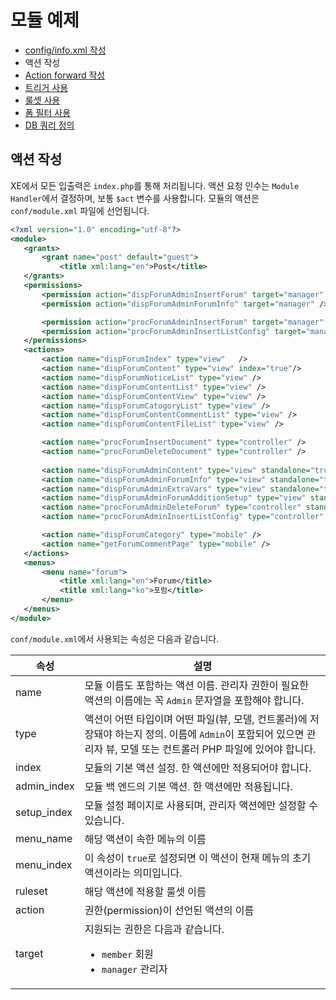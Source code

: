 # 모듈 예제

- [config/info.xml 작성](../01_write_config_info)
- 액션 작성
- [Action forward 작성](../03_write_action_forward)
- [트리거 사용](../04_use_trigger)
- [룰셋 사용](../05_use_ruleset)
- [폼 필터 사용](../06_use_form_filter)
- [DB 쿼리 정의](../07_define_db_query)

## 액션 작성

XE에서 모든 입출력은 `index.php`를 통해 처리됩니다. 액션 요청 인수는 `Module Handler`에서 결정하며, 보통 `$act` 변수를 사용합니다. 모듈의 액션은 `conf/module.xml` 파일에 선언됩니다. 

```xml
<?xml version="1.0" encoding="utf-8"?>
<module>
   <grants>
       <grant name="post" default="guest">
           <title xml:lang="en">Post</title>
   </grants>
   <permissions>
       <permission action="dispForumAdminInsertForum" target="manager" />
       <permission action="dispForumAdminForumInfo" target="manager" />

       <permission action="procForumAdminInsertForum" target="manager" />
       <permission action="procForumAdminInsertListConfig" target="manager" />
   </permissions>
   <actions>
       <action name="dispForumIndex" type="view"   />
       <action name="dispForumContent" type="view" index="true"/>
       <action name="dispForumNoticeList" type="view" />
       <action name="dispForumContentList" type="view" />
       <action name="dispForumContentView" type="view" />
       <action name="dispForumCatogoryList" type="view" />
       <action name="dispForumContentCommentList" type="view" />
       <action name="dispForumContentFileList" type="view" />

       <action name="procForumInsertDocument" type="controller" />
       <action name="procForumDeleteDocument" type="controller" />
       
       <action name="dispForumAdminContent" type="view" standalone="true" admin_index="true" menu_name="forum" menu_index="true" />
       <action name="dispForumAdminForumInfo" type="view" standalone="true" menu_name="forum" />
       <action name="dispForumAdminExtraVars" type="view" standalone="true" menu_name="forum" />
       <action name="dispForumAdminForumAdditionSetup" type="view" standalone="true" menu_name="forum" />
       <action name="procForumAdminDeleteForum" type="controller" standalone="true" menu_name="forum" ruleset="deleteForum" />
       <action name="procForumAdminInsertListConfig" type="controller" standalone="true" menu_name="forum" ruleset="insertListConfig" />

       <action name="dispForumCategory" type="mobile" />
       <action name="getForumCommentPage" type="mobile" />
   </actions>
   <menus>
       <menu name="forum">
           <title xml:lang="en">Forum</title>
           <title xml:lang="ko">포럼</title>
       </menu>
   </menus>
</module>
```

`conf/module.xml`에서 사용되는 속성은 다음과 같습니다.

|속성|설명|
|-|-|
|name|모듈 이름도 포함하는 액션 이름. 관리자 권한이 필요한 액션의 이름에는 꼭 `Admin` 문자열을 포함해야 합니다.|
|type|액션이 어떤 타입이며 어떤 파일(뷰, 모델, 컨트롤러)에 저장돼야 하는지 정의. 이름에 `Admin`이 포함되어 있으면 관리자 뷰, 모델 또는 컨트롤러 PHP 파일에 있어야 합니다.|
|index|모듈의 기본 액션 설정. 한 액션에만 적용되어야 합니다.|
|admin_index|모듈 백 엔드의 기본 액션. 한 액션에만 적용됩니다.|
|setup_index|모듈 설정 페이지로 사용되며, 관리자 액션에만 설정할 수 있습니다.|
|menu_name|해당 액션이 속한 메뉴의 이름|
|menu_index|이 속성이 `true`로 설정되면 이 액션이 현재 메뉴의 초기 액션이라는 의미입니다.|
|ruleset|해당 액션에 적용할 룰셋 이름|
|action|권한(permission)이 선언된 액션의 이름|
|target|지원되는 권한은 다음과 같습니다.<ul><li>`member` 회원</li><li>`manager` 관리자</li></ul>|
